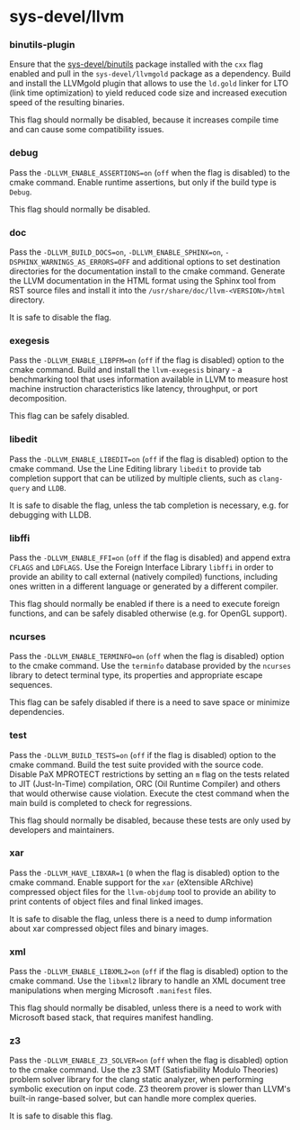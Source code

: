 # sys-devel/llvm

### binutils-plugin
Ensure that the [sys-devel/binutils](../sys-devel/binutils.md) package installed with the `cxx` flag enabled and pull in the `sys-devel/llvmgold` package as a dependency. Build and install the LLVMgold plugin that allows to use the `ld.gold` linker for LTO (link time optimization) to yield reduced code size and increased execution speed of the resulting binaries.

This flag should normally be disabled, because it increases compile time and can cause some compatibility issues.

### debug
Pass the `-DLLVM_ENABLE_ASSERTIONS=on` (`off` when the flag is disabled) to the cmake command. Enable runtime assertions, but only if the build type is `Debug`.

This flag should normally be disabled.

### doc
Pass the `-DLLVM_BUILD_DOCS=on`, `-DLLVM_ENABLE_SPHINX=on`, `-DSPHINX_WARNINGS_AS_ERRORS=OFF` and additional options to set destination directories for the documentation install to the cmake command. Generate the LLVM documentation in the HTML format using the Sphinx tool from RST source files and install it into the `/usr/share/doc/llvm-<VERSION>/html` directory.

It is safe to disable the flag.

### exegesis
Pass the `-DLLVM_ENABLE_LIBPFM=on` (`off` if the flag is disabled) option to the cmake command. Build and install the `llvm-exegesis` binary - a benchmarking tool that uses information available in LLVM to measure host machine instruction characteristics like latency, throughput, or port decomposition.

This flag can be safely disabled.

### libedit
Pass the `-DLLVM_ENABLE_LIBEDIT=on` (`off` if the flag is disabled) option to the cmake command. Use the Line Editing library `libedit` to provide tab completion support that can be utilized by multiple clients, such as `clang-query` and `LLDB`.

It is safe to disable the flag, unless the tab completion is necessary, e.g. for debugging with LLDB.

### libffi
Pass the `-DLLVM_ENABLE_FFI=on` (`off` if the flag is disabled) and append extra `CFLAGS` and `LDFLAGS`. Use the Foreign Interface Library `libffi` in order to provide an ability to call external (natively compiled) functions, including ones written in a different language or generated by a different compiler.

This flag should normally be enabled if there is a need to execute foreign functions, and can be safely disabled otherwise (e.g. for OpenGL support).

### ncurses
Pass the `-DLLVM_ENABLE_TERMINFO=on` (`off` when the flag is disabled) option to the cmake command. Use the `terminfo` database provided by the `ncurses` library to detect terminal type, its properties and appropriate escape sequences.

This flag can be safely disabled if there is a need to save space or minimize dependencies.

### test
Pass the `-DLLVM_BUILD_TESTS=on` (`off` if the flag is disabled) option to the cmake command. Build the test suite provided with the source code. Disable PaX MPROTECT restrictions by setting an `m` flag on the tests related to JIT (Just-In-Time) compilation, ORC (Oil Runtime Compiler) and others that would otherwise cause violation. Execute the ctest command when the main build is completed to check for regressions.

This flag should normally be disabled, because these tests are only used by developers and maintainers.

### xar
Pass the `-DLLVM_HAVE_LIBXAR=1` (`0` when the flag is disabled) option to the cmake command. Enable support for the `xar` (eXtensible ARchive) compressed object files for the `llvm-objdump` tool to provide an ability to print contents of object files and final linked images.

It is safe to disable the flag, unless there is a need to dump information about xar compressed object files and binary images.

### xml
Pass the `-DLLVM_ENABLE_LIBXML2=on` (`off` if the flag is disabled) option to the cmake command. Use the `libxml2` library to handle an XML document tree manipulations when merging Microsoft `.manifest` files.

This flag should normally be disabled, unless there is a need to work with Microsoft based stack, that requires manifest handling.

### z3
Pass the `-DLLVM_ENABLE_Z3_SOLVER=on` (`off` when the flag is disabled) option to the cmake command. Use the z3 SMT (Satisfiability Modulo Theories) problem solver library for the clang static analyzer, when performing symbolic execution on input code. Z3 theorem prover is slower than LLVM's built-in range-based solver, but can handle more complex queries.

It is safe to disable this flag.
